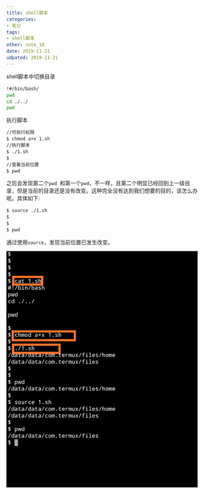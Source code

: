 ```yaml
---
title: shell脚本
categories:
- 笔记
tags:
- shell脚本
other: note_10
date: 2019-11-21
udpated: 2019-11-21
---
```


shell脚本中切换目录

```bash
!#/bin/bash/
pwd
cd ./../
pwd

```
执行脚本
```bash
//可执行权限
$ chmod a+x 1.sh
//执行脚本
$ ./1.sh
$
//查看当前位置
$ pwd
```
之后会发现第二个`pwd `和第一个`pwd`，不一样，且第二个明显已经回到上一级目录，但是当前的目录还是没有改变。这种完全没有达到我们想要的目的，该怎么办呢。具体如下:
```bash
$ source ./1.sh
$
$
$ pwd
```
通过使用`source`，发现当前位置已发生改变。

<div align="center">

![切换目录脚本](/img/note_10/01.jpg)

</div>

